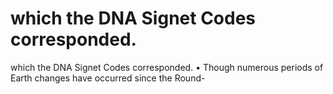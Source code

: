 # which the DNA Signet Codes corresponded.

which the DNA Signet Codes corresponded.
• Though numerous periods of Earth changes have occurred since the Round-